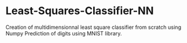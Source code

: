 # Least-Squares-Classifier-NN
Creation of multidimensionnal least square classifier from scratch using Numpy 
Prediction of digits using MNIST library. 
